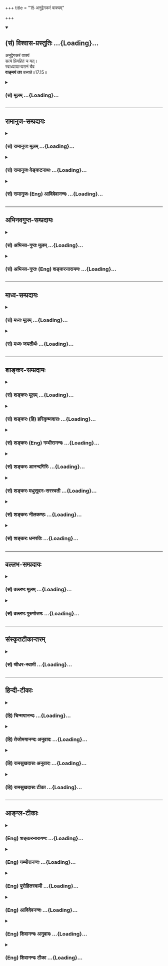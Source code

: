 +++
title = "15 अनुद्वेगकरं वाक्यम्"

+++
<div class="js_include" newlevelforh1="2" title="(सं) विश्वास-प्रस्तुतिः" unfilled url="/purANam_vaiShNavam/mahAbhAratam/06-bhIShma-parva/03-bhagavad-gItA-parva/saMskRtam/vishvAsa-prastutiH/17_shraddhA-traya-vibhA/15_anudvegakaraM_vAk.md">
<details open><summary><h2>(सं) विश्वास-प्रस्तुतिः ...{Loading}...</h2></summary>

अनुद्वेगकरं वाक्यं  
सत्यं प्रियहितं च यत्।  
स्वाध्यायाभ्यसनं चैव  
**वाङ्मयं तप** उच्यते॥17.15॥
</details>
</div>
<div class="js_include collapsed" newlevelforh1="3" title="(सं) मूलम्" unfilled url="/purANam_vaiShNavam/mahAbhAratam/06-bhIShma-parva/03-bhagavad-gItA-parva/saMskRtam/mUlam/17_shraddhA-traya-vibhA/15_anudvegakaraM_vAk.md">
<details><summary><h3>(सं) मूलम् ...{Loading}...</h3></summary>

अनुद्वेगकरं वाक्यं सत्यं प्रियहितं च यत्।  
स्वाध्यायाभ्यसनं चैव वाङ्मयं तप उच्यते।।17.15।।
</details>
</div>


_________________
## रामानुज-सम्प्रदायः
<div class="js_include collapsed" newlevelforh1="3" title="(सं) रामानुजः मूलम्" unfilled url="/purANam_vaiShNavam/mahAbhAratam/06-bhIShma-parva/03-bhagavad-gItA-parva/saMskRtam/rAmAnujaH/mUlam/17_shraddhA-traya-vibhA/15_anudvegakaraM_vAk.md">
<details><summary><h3>(सं) रामानुजः मूलम् ...{Loading}...</h3></summary>

।।17.15।। परेषाम् **अनुद्वेगकरं सत्यं प्रियहितं च यद् वाक्यं
स्वाध्यायभ्यसनं च** इति एतद् वाङ्मयं तप उच्यते।

</details>
</div>
<div class="js_include collapsed" newlevelforh1="3" title="(सं) रामानुजः वेङ्कटनाथः" unfilled url="/purANam_vaiShNavam/mahAbhAratam/06-bhIShma-parva/03-bhagavad-gItA-parva/saMskRtam/rAmAnujaH/venkaTanAthaH/17_shraddhA-traya-vibhA/15_anudvegakaraM_vAk.md">
<details><summary><h3>(सं) रामानुजः वेङ्कटनाथः ...{Loading}...</h3></summary>

  
  
।।17.15।। अनुद्वेगकरमित्यादि --
पुरुषमर्मोद्धट्टनापरिवादादिराहित्यादनुद्वेगकरत्वम्।
भयादेरहेतुभूतमित्यर्थः। सत्यं यथादृष्टार्थविषयभूतहितवाक्यमिति प्रागेव
दर्शितम्। \[10।416।2;7\] प्रियत्वमत्र स्वागतधर्मानुमोदनादिरूपेण
अप्राप्तविषयस्तुत्यादिरूपप्रियवचनस्य निषिद्धत्वात्तत्परिहाराय हितत्ववचनं
पुरुषार्थपर्यवसायीत्यभिहितम्। स्वाध्यायाभ्यसनम् इति जपयज्ञोक्तिः।  
  

</details>
</div>
<div class="js_include collapsed" newlevelforh1="3" title="(सं) रामानुजः (Eng) आदिदेवानन्दः" unfilled url="/purANam_vaiShNavam/mahAbhAratam/06-bhIShma-parva/03-bhagavad-gItA-parva/saMskRtam/rAmAnujaH/english/AdidevAnandaH/17_shraddhA-traya-vibhA/15_anudvegakaraM_vAk.md">
<details><summary><h3>(सं) रामानुजः (Eng) आदिदेवानन्दः ...{Loading}...</h3></summary>

17.15 Verbal austerity consists in using words that do not hurt others,
are true, are pleasing and are beneficial. It also involves studying scriptural texts.

</details>
</div>


_________________
## अभिनवगुप्त-सम्प्रदायः
<div class="js_include collapsed" newlevelforh1="3" title="(सं) अभिनव-गुप्तः मूलम्" unfilled url="/purANam_vaiShNavam/mahAbhAratam/06-bhIShma-parva/03-bhagavad-gItA-parva/saMskRtam/abhinava-guptaH/mUlam/17_shraddhA-traya-vibhA/15_anudvegakaraM_vAk.md">
<details><summary><h3>(सं) अभिनव-गुप्तः मूलम् ...{Loading}...</h3></summary>

।।17.14 -- 17.16।। देवेत्यादि मानसमुच्यते इत्यन्तम्। आर्जवम् -- ऋजुता।
अगोप्यविषया धृष्टता सत्यमिति अस्यैव स्वरूपनिरूपणं प्रियहितम् इत्यनेन
क्रियते। प्रियं च तत्काले हितं च कालान्तरे। ईदृशं च वाक्यं
सत्यमित्युच्यते न तु यथावृत्तकथनमात्रम् +++(N यथावद्वृत्त -- )+++। भावःआशयः;
तस्य सम्यक् शुद्धिः भावसंशुद्धिः +++(S;;N omit भावसंशुद्धिः )+++।

</details>
</div>
<div class="js_include collapsed" newlevelforh1="3" title="(सं) अभिनव-गुप्तः (Eng) शङ्करनारायणः" unfilled url="/purANam_vaiShNavam/mahAbhAratam/06-bhIShma-parva/03-bhagavad-gItA-parva/saMskRtam/abhinava-guptaH/english/shankaranArAyaNaH/17_shraddhA-traya-vibhA/15_anudvegakaraM_vAk.md">
<details><summary><h3>(सं) अभिनव-गुप्तः (Eng) शङ्करनारायणः ...{Loading}...</h3></summary>

17.15 See Comment under 17.16

</details>
</div>


_________________
## माध्व-सम्प्रदायः
<div class="js_include collapsed" newlevelforh1="3" title="(सं) मध्वः मूलम्" unfilled url="/purANam_vaiShNavam/mahAbhAratam/06-bhIShma-parva/03-bhagavad-gItA-parva/saMskRtam/madhvaH/mUlam/17_shraddhA-traya-vibhA/15_anudvegakaraM_vAk.md">
<details><summary><h3>(सं) मध्वः मूलम् ...{Loading}...</h3></summary>

।।17.15।। Sri Madhvacharya did not comment on this sloka.

</details>
</div>
<div class="js_include collapsed" newlevelforh1="3" title="(सं) मध्वः जयतीर्थः" unfilled url="/purANam_vaiShNavam/mahAbhAratam/06-bhIShma-parva/03-bhagavad-gItA-parva/saMskRtam/madhvaH/jayatIrthaH/17_shraddhA-traya-vibhA/15_anudvegakaraM_vAk.md">
<details><summary><h3>(सं) मध्वः जयतीर्थः ...{Loading}...</h3></summary>

।।17.15।। Sri Jayatirtha did not comment on this sloka.

</details>
</div>


_________________
## शाङ्कर-सम्प्रदायः
<div class="js_include collapsed" newlevelforh1="3" title="(सं) शङ्करः मूलम्" unfilled url="/purANam_vaiShNavam/mahAbhAratam/06-bhIShma-parva/03-bhagavad-gItA-parva/saMskRtam/shankaraH/mUlam/17_shraddhA-traya-vibhA/15_anudvegakaraM_vAk.md">
<details><summary><h3>(सं) शङ्करः मूलम् ...{Loading}...</h3></summary>

।।17.15।। --,**अनुद्वेगकरं** प्राणिनाम् अदुःखकरं **वाक्यं सत्यं
प्रियहितं च यत्** प्रियहिते दृष्टादृष्टार्थे। अनुद्वेगकरत्वादिभिः धर्मैः
वाक्यं विशेष्यते। विशेषणधर्मसमुच्चयार्थः चशब्दः। परप्रत्ययार्थं
प्रयुक्तस्य वाक्यस्य सत्यप्रियहितानुद्वेगकरत्वानाम् अन्यतमेन द्वाभ्यां
त्रिभिर्वा हीनता स्याद्यदि; न तद्वाङ्मयं तपः। तथा सत्यवाक्यस्य इतरेषाम्
अन्यतमेन द्वाभ्यां त्रिभिर्वा विहीनतायां न वाङ्मयतपस्त्वम्। तथा
प्रियवाक्यस्यापि इतरेषाम् अन्यतमेन द्वाभ्यां त्रिभिर्वा विहीनस्य न
वाङ्मयतपस्त्वम्। तथा हितवाक्यस्यापि इतरेषाम् अन्यतमेन द्वाभ्यां
त्रिभिर्वा विहीनस्य न वाङ्मयतपस्त्वम्। किं पुनः तत् तपः यत् सत्यं
वाक्यम् अनुद्वेगकरं प्रियं हितं च; तत् तपः वाङ्मयम् यथा शान्तो भव वत्स;
स्वाध्यायं योगं च अनुतिष्ठ; तथा ते श्रेयो भविष्यति इति।
**स्वाध्यायाभ्यसनं चैव** यथाविधि **वाङ्मयं तपः उच्यते**।।

</details>
</div>
<div class="js_include collapsed" newlevelforh1="3" title="(सं) शङ्करः (हि) हरिकृष्णदासः" unfilled url="/purANam_vaiShNavam/mahAbhAratam/06-bhIShma-parva/03-bhagavad-gItA-parva/saMskRtam/shankaraH/hindI/harikRShNadAsaH/17_shraddhA-traya-vibhA/15_anudvegakaraM_vAk.md">
<details><summary><h3>(सं) शङ्करः (हि) हरिकृष्णदासः ...{Loading}...</h3></summary>

।।17.15।। जो वचन किसी प्राणीके अन्तःकरणमें उद्वेगदुःख उत्पन्न करनेवाले
नहीं हैं; तथा जो सत्य; प्रिय और हितकारक हैं अर्थात् इस लोक और परलोकमें
सर्वत्र हित करनेवाले हैं; यहाँ उद्वेग न करनेवाले इत्यादि लक्षणोंसे
वाक्यको विशेषित किया गया है और च शब्द सब लक्षणोंका समुच्चय बतलानेके लिये
है ( अतः समझना चाहिये कि ) दूसरेको किसी बातका बोध करानेके लिये कहे हुए
वाक्यमें यदि सत्यता; प्रियता; हितकारिता और अनुद्विग्नता -- इन सबका अथवा
इनमेंसे किसी एक; दो या तीनका अभाव हो तो वह वाणीसम्बन्धी तप नहीं है। जैसे
सत्य वाक्य यदि अन्य एक; दो या तीन गुणोंसे हीन हो तो वह वाणीका तप नहीं
है; वैसे ही प्रिय वचन भी यदि अन्य एक; दो या तीन गुणोंसे हीन हो तो वह
वाणीसम्बन्धी तप नहीं है; तथा हितकारक वचन भी यदि अन्य एक; दो या तीन
गुणोंसे हीन हो तो वह वाणीका तप नहीं है। पू₀ -- तो फिर वह वाणीका तप कौनसा
है उ₀ -- जो वचन सत्य हो और उद्वेग करनेवाला न हो तथा प्रिय और हितकर भी
हो; वह वाणीसम्बन्धी परम तप है। जैसे; हे वत्स तू शान्त हो स्वाध्याय और
योगमें स्थित हो; इससे तेरा कल्याण होगा इत्यादि वचन हैं तथा यथाविधि
स्वाध्यायका अभ्यास करना भी वाणीसम्बन्धी तप कहा जाता है।

</details>
</div>
<div class="js_include collapsed" newlevelforh1="3" title="(सं) शङ्करः (Eng) गम्भीरानन्दः" unfilled url="/purANam_vaiShNavam/mahAbhAratam/06-bhIShma-parva/03-bhagavad-gItA-parva/saMskRtam/shankaraH/english/gambhIrAnandaH/17_shraddhA-traya-vibhA/15_anudvegakaraM_vAk.md">
<details><summary><h3>(सं) शङ्करः (Eng) गम्भीरानन्दः ...{Loading}...</h3></summary>

17.15 Yat, that; vakyam, speech; anudvegakaram, which causes no pain,
which is not hurtful to creatures which is satyam, true; priya-hitam,
agreeable and beneficial with regard to facts seen or unseen-. 'Speech'
is alified by characteristics such as being not hurtful, etc. The ca
(and) is used for grouping together the alifying characteristics. When a
sentence is used in order to make another understand, if it happens to
be avoid of one or two or three among the alities-truthfulness,
agreeability, beneficialness, and non-hurtfulness-, then it is not
austerity of speech. As in the case of a truthful utterance there would
occur a want of austerity of speech if it be lacking in one or two or
three of the others, so also in the case of an agreeable utterance there
would be no austerity of speech were it ot be without one or two or
three of the others; and similarly, there would be no austerity of
speech even in a beneficial utterance which is without one or two or
three of the others. What, again, is that austerity (of speech); That
utterance which is true as also not hurtful, and is agreeable and
beneficial, is the highest austerity of speech: As for example, the
utterance, 'Be calm, my boy. Practise study and yoga. Thery you will
gain the highest.' Svadhyaya-abhyasanam, the practice of the study of
scriptures, as is enjoined; ca eva, as well; ucyate, in said to be;
tapah, austerity; vanmayam, of speech.

</details>
</div>
<div class="js_include collapsed" newlevelforh1="3" title="(सं) शङ्करः आनन्दगिरिः" unfilled url="/purANam_vaiShNavam/mahAbhAratam/06-bhIShma-parva/03-bhagavad-gItA-parva/saMskRtam/shankaraH/AnandagiriH/17_shraddhA-traya-vibhA/15_anudvegakaraM_vAk.md">
<details><summary><h3>(सं) शङ्करः आनन्दगिरिः ...{Loading}...</h3></summary>

।।17.15।। संप्रति वाङ्मयं तपो व्यपदिशति -- **अनुद्वेगकरमिति।** सत्यं
यथादृष्टार्थवचनं; प्रियं श्रुतिसुखं; हितं परिणामपथ्यम्।
प्रियहितयोर्विधान्तरेण विभागमाह -- **प्रियेति।** कथमत्र
विशेषणविशेष्यत्वं तदाह -- **अनुद्वेगेति।** विशेषणानां
धर्माणामनुद्वेगकरत्वादीनां विशेषणवाक्येन समुदितानां परस्परमपि
समुच्चयद्योती चकार इत्याह -- **विशेषणेति।** किमिति वाक्यमेतैर्विशेष्यते
किमिति वा तेषां मिथः समुच्चयस्तत्राह -- **परेति।** यद्यपि (विधायक)
वाक्यमात्रस्याविशेषितस्य वाङ्मयतपस्त्वानुपपत्तिस्तथापि सत्यवाक्यस्य
विशेषणान्तराभावेऽपि वाङ्मयतपस्त्वमित्याशङ्क्याह -- **तथेति।** तथापि
परिणामपथ्यं वाक्यमात्रं तथा भविष्यति नेत्याह -- **तथा हितेति।** कीदृक्
तर्हि तपोवाङ्मयमिति प्रश्नपूर्वकं विशदयति -- **किं पुनरिति।** विशिष्टे
वाङ्मये तपसि दृष्टान्तमाह -- **यथेति।** प्राङ्मुखत्वं
पवित्रपाणित्वमित्यादिविधानमनतिक्रम्य स्वाध्यायस्यावर्तनमपि वाङ्मये
तपस्यन्तर्भवतीत्याह -- **स्वाध्यायेति।** वाक्प्राचुर्येण
प्रस्तुतास्मिन्निति वाङ्मयं वाक्प्रधानमित्यर्थः।

</details>
</div>
<div class="js_include collapsed" newlevelforh1="3" title="(सं) शङ्करः मधुसूदन-सरस्वती" unfilled url="/purANam_vaiShNavam/mahAbhAratam/06-bhIShma-parva/03-bhagavad-gItA-parva/saMskRtam/shankaraH/madhusUdana-sarasvatI/17_shraddhA-traya-vibhA/15_anudvegakaraM_vAk.md">
<details><summary><h3>(सं) शङ्करः मधुसूदन-सरस्वती ...{Loading}...</h3></summary>

।।17.15।। अनुद्वेगेति। अनुद्वेगकरं न कस्यचिद्दुःखकरं; सत्यं
प्रमाणमूलमबाधितार्थं; प्रियं श्रोतुस्तत्कालश्रुतिसुखं; हितं परिणामे
सुखकरं; चकारो विशेषणानां समुच्चयार्थः। अनुद्वेगकरत्वादिविशेषणचतुष्टयेन
विशिष्टं नत्वेकेनापि विशेषणेन न्यूनं यद्वाक्यं यथा शान्तो भव वत्स
स्वाध्यायं योगं चानुतिष्ठ तथा ते श्रेयो भविष्यतीत्यादि तद्वाङ्मयं वाचिकं
तपः शारीरवत्स्वाध्यायाभ्यसनं च यथाविधिवेदाभ्यासश्च वाङ्मयं तप उच्यते।
एवकारः प्राक् विशेषणसमुच्चयावधारणे व्याख्यातः।

</details>
</div>
<div class="js_include collapsed" newlevelforh1="3" title="(सं) शङ्करः नीलकण्ठः" unfilled url="/purANam_vaiShNavam/mahAbhAratam/06-bhIShma-parva/03-bhagavad-gItA-parva/saMskRtam/shankaraH/nIlakaNThaH/17_shraddhA-traya-vibhA/15_anudvegakaraM_vAk.md">
<details><summary><h3>(सं) शङ्करः नीलकण्ठः ...{Loading}...</h3></summary>

।।17.15।। प्रियं च तत् हितं च प्रियहितम्। श्रवणकाले परिणामे च
सुखदमित्यर्थः।

</details>
</div>
<div class="js_include collapsed" newlevelforh1="3" title="(सं) शङ्करः धनपतिः" unfilled url="/purANam_vaiShNavam/mahAbhAratam/06-bhIShma-parva/03-bhagavad-gItA-parva/saMskRtam/shankaraH/dhanapatiH/17_shraddhA-traya-vibhA/15_anudvegakaraM_vAk.md">
<details><summary><h3>(सं) शङ्करः धनपतिः ...{Loading}...</h3></summary>

।।17.15।। शारीरं तप उक्त्वा वाक्प्रधानैः कर्त्रादिभिः साध्यं तदाह --
अनुद्वेगकरमिति। कस्याप्युद्वेगकरं दुःखजनकं न भवतीति तत् सत्यं
यथादृष्टार्थप्रतिपादकं प्रियं दृष्टार्थं उच्चारणकाले श्रोतुः श्रुतिसुखं;
हितमदृष्टार्थं परिणामपथ्यं विशेषणधर्माणामनुद्वेगकरत्वादीनां विशेष्येण
वाक्येन समुच्चितानां परस्परसमुच्चयद्योतनार्थश्चकारः।
सत्यप्रियहितानुद्वेगकरत्वानामन्यतमेन द्वाभ्यां त्रिभिर्वा हीनतारहितं
सत्यत्वादिविशेषणचतुष्टयेन विशिष्टं वाक्यं यथा -- शान्तो भव वत्स
स्वाध्यायं योगं चानुतिष्ठ तथा ते श्रेयोभविष्यतीति। स्वाध्यायाभ्यसनं चैव
प्राङ्युखत्वं पवित्रपाणित्वमित्यादिविधानमनतिक्रम्य स्वाध्यायस्यावर्तनं च
वाङ्गयं वाक्प्राचुर्येण प्रस्तुतास्मिन्निति वाङ्ग्यं
वाक्प्रधानमित्यर्थः।

</details>
</div>


_________________
## वल्लभ-सम्प्रदायः
<div class="js_include collapsed" newlevelforh1="3" title="(सं) वल्लभः मूलम्" unfilled url="/purANam_vaiShNavam/mahAbhAratam/06-bhIShma-parva/03-bhagavad-gItA-parva/saMskRtam/vallabhaH/mUlam/17_shraddhA-traya-vibhA/15_anudvegakaraM_vAk.md">
<details><summary><h3>(सं) वल्लभः मूलम् ...{Loading}...</h3></summary>

।।17.15।। Sri Vallabhacharya did not comment on this sloka.  
  

</details>
</div>
<div class="js_include collapsed" newlevelforh1="3" title="(सं) वल्लभः पुरुषोत्तमः" unfilled url="/purANam_vaiShNavam/mahAbhAratam/06-bhIShma-parva/03-bhagavad-gItA-parva/saMskRtam/vallabhaH/puruShottamaH/17_shraddhA-traya-vibhA/15_anudvegakaraM_vAk.md">
<details><summary><h3>(सं) वल्लभः पुरुषोत्तमः ...{Loading}...</h3></summary>

  
  
।।17.15।। वाचिकमाह -- अनुद्वेगेति। उद्वेगं भयं नोत्पादयति कस्यापि तादृशं
वाक्यं; सत्यं लोभादिराहित्येन यथार्थभाषणरूपं; यत् प्रियं परलोकसाधकं;
हितं लौकिकादिसाधकम्। चकारेण लौकिकस्यानावश्यकत्वेऽपि वक्तव्यता सूचिता।
स्वाध्यायस्य वेदस्य अभ्यसनमभ्यासः। चकारेण स्मृतीनामपि। एवकारेण
वेदाविरोधेन स्मृत्याद्यभ्यासः। एतत्सर्वं वाङ्मयं वाचः सम्बन्धि तप
उच्यते।  
  

</details>
</div>


_________________
## संस्कृतटीकान्तरम्
<div class="js_include collapsed" newlevelforh1="3" title="(सं) श्रीधर-स्वामी" unfilled url="/purANam_vaiShNavam/mahAbhAratam/06-bhIShma-parva/03-bhagavad-gItA-parva/saMskRtam/shrIdhara-svAmI/17_shraddhA-traya-vibhA/15_anudvegakaraM_vAk.md">
<details><summary><h3>(सं) श्रीधर-स्वामी ...{Loading}...</h3></summary>

।।17.15।। वाचिकं तप आह **-- अनुद्वेगेति।** उद्वेगं भयं न
करोतीत्यनुद्वेगकरं वाक्यं; सत्यं च श्रोतुःप्रियं च हितं च परिणामे
सुखकरम्; स्वाध्यायाभ्यसनं वेदाभ्यासश्च वाङ्मयं वाचा निर्वर्त्यं तपः।

</details>
</div>


_________________
## हिन्दी-टीकाः
<div class="js_include collapsed" newlevelforh1="3" title="(हि) चिन्मयानन्दः" unfilled url="/purANam_vaiShNavam/mahAbhAratam/06-bhIShma-parva/03-bhagavad-gItA-parva/hindI/chinmayAnandaH/17_shraddhA-traya-vibhA/15_anudvegakaraM_vAk.md">
<details><summary><h3>(हि) चिन्मयानन्दः ...{Loading}...</h3></summary>

।।17.15।। मनुष्य के पास स्वयं को अभिव्यक्त करने का एक सशक्त माध्यम है
वाणी। इस वाणी के द्वारा वक्ता की बौद्धिक पात्रता; मानसिक शिष्टता एवं
शारीरिक संयम प्रकट होते हैं। यदि वक्ता अपने व्यक्तित्व के इन सभी स्तरों
पर सुगठित न हो; तो उसकी वाणी में कोई शक्ति; कोई चमत्कृति नहीं होती। वाणी
एक कर्मेन्द्रिय है; जिसके सतत क्रियाशील रहने से मनुष्य की शक्ति का
सर्वाधिक व्यय होता है। अत वाणी के संयम के द्वारा बहुत बड़ी मात्रा में
शक्ति का संचय किया जा सकता है; जिसका सदुपयोग हम अपनी साधना में कर सकते
हैं। इसका अर्थ यह नहीं हुआ कि हम आत्मनाशक और परोत्तेजक मौन को धारण करें।
वाक्शक्ति का उपयोग व्यक्तित्व के सुगठन के लिए करना चाहिए। इस शक्ति का
सदुपयोग करने की एक कला है जो वक्ता के तथा अन्य लोगों के लिए भी हितकारी
है। वाणी की इस हितकारी कला का वर्णन इस श्लोक में किया गया है। पूर्व
श्लोक में इंगित किये गये विचार को यहाँ और अधिक स्पष्ट किया गया है कि तप
कोई आत्मपीड़ा का साधन न होकर आत्मविकास एवं आत्मसाक्षात्कार की कल्याणकारी
योजना है। अनुद्वेगकर वक्ता द्वारा प्रयुक्त शब्द ऐसे नहीं होने चाहिए; जो
श्रोता के मन में उद्वेग या उत्तेजना उत्पन्न करें वे शब्द न तो उत्तेजक
हों और न अश्लील। वक्ता द्वारा प्रयुक्त किये गये शब्दों की उपयुक्तता की
परीक्षा श्रोताओं की प्रतिक्रिया से हो जाती है। परन्तु लोग प्राय अपनी
आंखें बन्द करके ही बोलते हैं; और जब उनकी आंखें खुली रहती हैं तब भी वे
अन्धवत् ही रहते हैं। अनेक दुर्भागी लोग अपने जीवन में विफल होते हैं और
मित्र बन्धुओं को खो देते हैं; उसका कारण केवल उनकी वाणी की कटुता; शब्दों
की कठोरता और उनके विवेकशून्य विचारों की दुर्गन्ध ही है सत्य; प्रिय और
हित सत्य भाषण श्रेष्ठ है। परन्तु सत्य वचन प्रिय और हितकारी भी हो। इन
तीनों के होने पर ही वह वक्तृत्व वाङ्मय तप कहलाता है; जो साधक के लिए
कल्याणकारी सिद्ध होता है। असत्य बोलने से हमारी शक्ति का अत्यधिक ह्रास और
अपव्यय होता है। यदि हम सत्य बोलने की नीति अपनायें; तो शक्ति का यह अपव्यय
रोका जा सकता है। जो वाक्य हमारे विचारों को उनके यथार्थ रूप में प्रस्तुत
करते हैं; उन्हें सत्य वचन कहते हैं; और जिन शब्दों के द्वारा अपने विचारों
को जानबूझ कर विकृत रूप में प्रस्तुत किया जाता है वे असत्य हैं। समाज में
अनेक लोग सत्यवादिता के नाम पर अत्यन्त कटुभाषी हो जाते हैं। परन्तु वह
वाङ्मय तप न होने के कारण एक साधक के लिए अनुपयुक्त है। गीता के अनुसार
हमारे वचन सत्य हों तथा प्रिय भी हों। इसका अभिप्राय यह प्रतीत होता है कि
जब कथनीय सत्य श्रोता को प्रिय न हों; तो वक्ता को विवेकपूर्वक मौन ही रहना
चाहिए केवल सत्य और प्रिय वचन ही पर्याप्त नहीं है; अपितु वे हितकारक भी
होने चाहिए। शब्दों का अपव्यय नहीं करना चाहिए। निरर्थक भाषण से वक्ता को
केवल थकान ही होगी। मनुष्य को केवल तभी बोलना चाहिए; जब वह किसी श्रेष्ठ
सत्य को मधुर वाणी में समझाना चाहता हो; जो कि श्रोता के हित में है। सत्य
प्रिय और हितकारी वचनों का अभ्यास ही वाङ्मय तप कहलाता है। स्वाध्यायअभ्यास
वाक्संयम का अर्थ शवागर्त के चेतनाहीन और निष्प्राण मौन को धारण करना कदापि
नहीं है। आत्मोन्नति के रचनात्मक कार्य में वाक्शक्ति का सदुपयोग करना ही
भगवान् की दृष्टि में वाक्संयम अथवा वाङ्मय तप है। स्वाध्याय का अर्थ है;
वेदों का पठन; उनके अध्ययन के द्वारा अर्थ ग्रहण और तत्पश्चात् उनका
अनुशीलन करना। सत्य; प्रिय और हितकारक भाषण के द्वारा सुरक्षित रखी गयी
शक्ति का सदुपयोग उपर्युक्त स्वाध्याय में करना चाहिए। साधना का विस्तृत
विवेचन करने में यह श्लोक स्वयं में सम्पूर्ण है। प्रथम पंक्ति में हमारी
शक्ति के दैनिक निष्प्रयोजक अपव्यय को रोकने का उपाय बताया गया है और दूसरी
पंक्ति में इस सुरक्षित शक्ति का सदुपयोग वर्णित है। इस प्रकार; तप के
द्वारा साधक को श्रेष्ठतर आनन्द की प्राप्ति हो सकती है। अब; मानसतप को
बताते हैं

</details>
</div>
<div class="js_include collapsed" newlevelforh1="3" title="(हि) तेजोमयानन्दः अनुवादः" unfilled url="/purANam_vaiShNavam/mahAbhAratam/06-bhIShma-parva/03-bhagavad-gItA-parva/hindI/tejomayAnandaH/anuvAdaH/17_shraddhA-traya-vibhA/15_anudvegakaraM_vAk.md">
<details><summary><h3>(हि) तेजोमयानन्दः अनुवादः ...{Loading}...</h3></summary>

।।17.15।। जो वाक्य (भाषण) उद्वेग उत्पन्न करने वाला नहीं है, जो प्रिय,
हितकारक और सत्य है तथा वेदों का स्वाध्याय अभ्यास वाङ्मय (वाणी का) तप
कहलाता है।।

</details>
</div>
<div class="js_include collapsed" newlevelforh1="3" title="(हि) रामसुखदासः अनुवादः" unfilled url="/purANam_vaiShNavam/mahAbhAratam/06-bhIShma-parva/03-bhagavad-gItA-parva/hindI/rAmasukhadAsaH/anuvAdaH/17_shraddhA-traya-vibhA/15_anudvegakaraM_vAk.md">
<details><summary><h3>(हि) रामसुखदासः अनुवादः ...{Loading}...</h3></summary>

।।17.15।। उद्वेग न करनेवाला, सत्य, प्रिय, हितकारक भाषण तथा स्वाध्याय और
अभ्यास करना -- यह वाणी-सम्बन्धी तप कहा जाता है।

</details>
</div>
<div class="js_include collapsed" newlevelforh1="3" title="(हि) रामसुखदासः टीका" unfilled url="/purANam_vaiShNavam/mahAbhAratam/06-bhIShma-parva/03-bhagavad-gItA-parva/hindI/rAmasukhadAsaH/TIkA/17_shraddhA-traya-vibhA/15_anudvegakaraM_vAk.md">
<details><summary><h3>(हि) रामसुखदासः टीका ...{Loading}...</h3></summary>

।।17.15।।***व्याख्या --***  **अनुद्वेगकरं वाक्यम् --** जो वाक्य
वर्तमानमें और भविष्यमें कभी किसीमें भी उद्वेग; विक्षेप और हलचल पैदा
करनेवाला न हो; वह वाक्य अनुद्वेगकर कहा जाता है।  
  
**सत्यं प्रियहितं च यत् --** जैसा पढ़ा; सुना; देखा और निश्चय किया गया
हो; उसको वैसाकावैसा ही अपने स्वार्थ और अभिमानका त्याग करके दूसरोंको
समझानेके लिये कह देना सत्य है **(टिप्पणी प₀ 852.1)**।  
  
जो क्रूरता; रूखेपन; तीखेपन; ताने; निन्दाचुगली और अपमानकारक शब्दोंसे रहित
हो और जो प्रेमयुक्त; मीठे; सरल और शान्त वचनोंसे कहा जाय; वह वाक्य प्रिय
कहलाता है **(टिप्पणी प₀ 852.2)**। जो हिंसा; डाह; द्वेष; वैर आदिसे सर्वथा
रहित हो और प्रेम; दया; क्षमा; उदारता; मङ्गल आदिसे भरा हो तथा जो
वर्तमानमें और भविष्यमें भी अपना और दूसरे किसीका अनिष्ट करनेवाला न हो; वह
वाक्य हित (हितकर) कहलाता है। **स्वाध्यायाभ्यसनं चैव --** पारमार्थिक
उन्नतिमें सहायक गीता; रामायण; भागवत आदि ग्रन्थोंको स्वयं पढ़ना और
दूसरोंको पढ़ाना; भगवान् तथा भक्तोंके चरित्रोंको पढ़ना आदि **स्वाध्याय**
है। गीता आदि पारमार्थिक ग्रन्थोंकी बारबार आवृत्ति करना; उन्हें कण्ठस्थ
करना; भगवन्नामका जप करना; भगवान्की बारबार स्तुतिप्रार्थना करना आदि
**अभ्यसन** है।**च एव --** इन दो अव्यय पदोंसे वाणीसम्बन्धी तपकी अन्य
बातोंको भी ले लेना चाहिये जैसे -- दूसरोंकी निन्दा न करना; दूसरोंके
दोषोंको न कहना; वृथा बकवाद न करना अर्थात् जिससे अपना तथा दूसरोंका कोई
लौकिक या पारमार्थिक हित सिद्ध न हो -- ऐसे वचन न बोलना; पारमार्थिक
साधनमें बाधा डालनेवाले तथा श्रृङ्गाररसके काव्य; नाटक; उपन्यास आदि न
पढ़ना अर्थात् जिनसे काम; क्रोध; लोभ आदिको सहायता मिले -- ऐसी पुस्तकोंको
न पढ़ना आदिआदि।**वाङ्मयं तप उच्यते --** उपर्युक्त सभी लक्षण जिसमें होते
हैं; वह वाणीसे होनेवाला तप कहलाता है।

</details>
</div>


_________________
## आङ्ग्ल-टीकाः
<div class="js_include collapsed" newlevelforh1="3" title="(Eng) शङ्करनारायणः" unfilled url="/purANam_vaiShNavam/mahAbhAratam/06-bhIShma-parva/03-bhagavad-gItA-parva/english/shankaranArAyaNaH/17_shraddhA-traya-vibhA/15_anudvegakaraM_vAk.md">
<details><summary><h3>(Eng) शङ्करनारायणः ...{Loading}...</h3></summary>

17.15. The unoffending speech which is true, and which is pleasant and beneficial; and also the practice of regular recitation of the Vedas -
all this is said to be an austerity by the speech-sense.

</details>
</div>
<div class="js_include collapsed" newlevelforh1="3" title="(Eng) गम्भीरानन्दः" unfilled url="/purANam_vaiShNavam/mahAbhAratam/06-bhIShma-parva/03-bhagavad-gItA-parva/english/gambhIrAnandaH/17_shraddhA-traya-vibhA/15_anudvegakaraM_vAk.md">
<details><summary><h3>(Eng) गम्भीरानन्दः ...{Loading}...</h3></summary>

17.15 That speech which causes no pain, which is true, agreeable and beneficial; as well as the practice of study of the scriptures,-is said to be austerity of speech.

</details>
</div>
<div class="js_include collapsed" newlevelforh1="3" title="(Eng) पुरोहितस्वामी" unfilled url="/purANam_vaiShNavam/mahAbhAratam/06-bhIShma-parva/03-bhagavad-gItA-parva/english/purohitasvAmI/17_shraddhA-traya-vibhA/15_anudvegakaraM_vAk.md">
<details><summary><h3>(Eng) पुरोहितस्वामी ...{Loading}...</h3></summary>

17.15 Speech that hurts no one, that is true, is pleasant to listen to and beneficial, and the constant study of the scriptures - this is austerity in speech.

</details>
</div>
<div class="js_include collapsed" newlevelforh1="3" title="(Eng) आदिदेवनन्दः" unfilled url="/purANam_vaiShNavam/mahAbhAratam/06-bhIShma-parva/03-bhagavad-gItA-parva/english/AdidevanandaH/17_shraddhA-traya-vibhA/15_anudvegakaraM_vAk.md">
<details><summary><h3>(Eng) आदिदेवनन्दः ...{Loading}...</h3></summary>

17.15 Speech that causes no shock (hurt and fear etc.) and which is true, pleasant and beneficial, and also the practice of recitation of the scriptures are called the austerity of speech.

</details>
</div>
<div class="js_include collapsed" newlevelforh1="3" title="(Eng) शिवानन्दः अनुवादः" unfilled url="/purANam_vaiShNavam/mahAbhAratam/06-bhIShma-parva/03-bhagavad-gItA-parva/english/shivAnandaH/anuvAdaH/17_shraddhA-traya-vibhA/15_anudvegakaraM_vAk.md">
<details><summary><h3>(Eng) शिवानन्दः अनुवादः ...{Loading}...</h3></summary>

17.15 Speech which causes no excitement, truthful, pleasant and beneficial, the practice of the study of the Vedas, are called austerity of speech.

</details>
</div>
<div class="js_include collapsed" newlevelforh1="3" title="(Eng) शिवानन्दः टीका" unfilled url="/purANam_vaiShNavam/mahAbhAratam/06-bhIShma-parva/03-bhagavad-gItA-parva/english/shivAnandaH/TIkA/17_shraddhA-traya-vibhA/15_anudvegakaraM_vAk.md">
<details><summary><h3>(Eng) शिवानन्दः टीका ...{Loading}...</h3></summary>

17.15 अनुद्वेगकरम् causing no excitement; वाक्यम् speech; सत्यम्
truthful; प्रियहितम् pleasant and beneficial; च and; यत् which;
स्वाध्यायाभ्यसनम् the practice of the study of the Vedas; च and; एव
also; वाङ्मयम् of speech; तपः austerity; उच्यते is called.Commentary The words of the man who practises the austerity of speech cannot cause pain to others. His words will bring cheer and solace to others. His words prove beneficial to all. The organ of speech causes great distraction of mind. Control of speech is a difficult discipline but you will have to practise it if you want to attain supreme peace. Nothing is impossible for a man who has a firm determination; sincerity of purpose; iron will;
patience and perseverance.It is said in Manu Smritiसत्यं ब्रूयात् प्रियं
ब्रूयात् न ब्रूयात् सत्यमप्रियम्।  
  
प्रियं च नानृतं ब्रूयात् एष धर्मः सनातनः।। One should speak what is true one should speak what is pleasant. One should not speak what is true if it is not pleasant nor what is pleasant if it is false. This is the ancient Dharma.Excitement Pain to living beings.Speech; to be an austerity; must form an invariable combination of all the four attributes mentioned in this verse; viz.; nonexciting or nonpainful;
truthful; pleasant and beneficial if it is wanting in one or the other of these attributes; it cannot form the austerity of speech. Speech may be pleasant but it it is lacking in the other three attributes; it will no longer be an austerity of speech.

</details>
</div>
